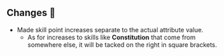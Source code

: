 ## Changes 🌽
- Made skill point increases separate to the actual attribute value.
  - As for increases to skills like **Constitution** that come from somewhere else, it will be tacked on the right in square brackets.